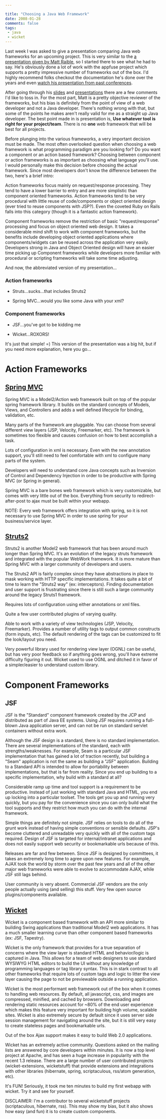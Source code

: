```yaml
---

title: "Choosing a Java Web Framework"
date: 2008-01-28
comments: false
tags:
 - java
 - wicket
---
```


Last week I was asked to give a presentation comparing Java web frameworks for an upcoming project. This is very similar to the [a presentation given by Matt Raible](http://raibledesigns.com/rd/entry/comparing_jvm_web_frameworks_presentation), so I started there to see what he had to say. He's obviously done a lot of work with the appfuse project which supports a pretty impressive number of frameworks out of the box. I'd highly recommend folks checkout the documentation he's done over the years and even [watch his presentation from past conferences](http://parleys.com/display/PARLEYS/Comparing+Java+Web+Frameworks?showComments=true).



After going through his [slides](http://static.raibledesigns.com/repository/presentations/ComparingJavaWebFrameworks-ApacheConUS2007.pdf) and [presentations](http://static.raibledesigns.com/repository/presentations/ComparingJVMWebFrameworks-ApacheConUS2007.pdf) there are a few comments I'd like to toss in. For the most part, Matt is a pretty objective reviewer of the frameworks, but his bias is definitely from the point of view of a web developer and not a Java developer. There's nothing wrong with that, but some of the points he makes aren't really valid for me as a straight up Java developer. The best point made in is presentation is, **Use whatever tool is right for your project/team**. There is no **one** web framework that will be best for all projects.



Before plunging into the various frameworks, a very important decision must be made. The most often overlooked question when choosing a web framework is what programming paradigm are you looking for? Do you want a component or an action based framework? Choosing between component or action frameworks is as important as choosing what language you'll use. I would personally make this decision before choosing the actual framework. Since most developers don't know the difference between the two, here's a brief intro:



Action frameworks focus mainly on request/response processing. They tend to have a lower barrier to entry and are more simplistic than component oriented frameworks. Action frameworks tend to be very procedural with little reuse of code/components or object oriented design (ever tried to reuse components with JSP?). Even the coveted Ruby on Rails falls into this category (though it is a fantastic action framework).



Component frameworks remove the restriction of basic "request/response" processing and focus on object oriented web design. It takes a considerable mind shift to work with component frameworks, but the benefits include developing object oriented applications where components/widgets can be reused across the application very easily. Developers strong in Java and Object Oriented design will have an easier time picking up Component frameworks while developers more familiar with procedural or scripting frameworks will take some time adjusting.



And now, the abbreviated version of my presentation...



### Action frameworks



  - Struts...sucks...that includes Struts2


  - Spring MVC...would you like some Java with your xml?




### Component frameworks



  - JSF...you've got to be kidding me


  - Wicket...ROXORS!




It's just that simple! =) This version of the presentation was a big hit, but if you need more explanation, here you go...



Action Frameworks
=================



[Spring MVC](http://static.springframework.org/spring/docs/2.0.x/reference/mvc.html)
----------



Spring MVC is a Model2/Action web framework built on top of the popular spring framework library. It builds on the standard concepts of Models, Views, and Controllers and adds a well defined lifecycle for binding, validation, etc.



Many parts of the framework are pluggable. You can choose from several different view layers (JSP, Velocity, Freemarker, etc). The framework is sometimes too flexible and causes confusion on how to best accomplish a task.



Lots of configuration in xml is necessary. Even with the new annotation support, you'll still need to feel comfortable with xml to configure many parts of the system.



Developers will need to understand core Java concepts such as Inversion of Control and Dependency Injection in order to be productive with Spring MVC (or Spring in general).



Spring MVC is a bare bones web framework which is very customizable, but comes with very little out of the box. Everything from security to redirect-after-post to ajax must be built within your webapp.



NOTE: Every web framework offers integration with spring, so it is not necessary to use Spring MVC in order to use spring for your business/service layer.



[Struts2](http://struts.apache.org)
-------



Struts2 is another Model2 web framework that has been around much longer than Spring MVC. It's an evolution of the legacy struts framework and integrated with the popular WebWork framework. It is more mature than Spring MVC with a larger community of developers and users.



The Struts2 API is fairly complex since they have abstractions in place to mask working with HTTP specific implementations. It takes quite a bit of time to learn the "Struts2 way" (ex: interceptors). Finding documentation and user support is frustrating since there is still such a large community around the legacy Struts1 framework.



Requires lots of configuration using either annotations or xml files.



Quite a few user contributed plugins of varying quality.



Able to work with a variety of view technologies (JSP, Velocity, Freemarker). Provides a number of utility tags to output common constructs (form inputs, etc). The default rendering of the tags can be customized to fit the look/layout you need.



Very powerful library used for rendering view layer (OGNL) can be useful, but has very poor feedback so if anything goes wrong, you'll have extreme difficulty figuring it out. Wicket used to use OGNL and ditched it in favor of a simpler/easier to understand custom library.



Component Frameworks
====================



JSF
---



JSF is the "Standard" component framework created by the JCP and distributed as part of Java EE systems. Using JSF requires running a full-blown Java application server, and can not be run on standard servlet containers without extra work.



Although the JSF design is a standard, there is no standard implementation. There are several implementations of the standard, each with strengths/weaknesses. For example, Seam is a particular JSF implementation that has gained a lot of traction recently, but building a "Seam" application is not the same as building a "JSF" application. Building to a Standard API is intended to allow for portability between implementations, but that is far from reality. Since you end up building to a specific implementation, why build with a standard at all?



Considerable ramp up time and tool support is a requirement to be productive. Instead of just working with standard Java and HTML, you end up locking into a particular toolset. The tools get you up and running very quickly, but you pay for the convenience since you can only build what the tool supports and they restrict how much you can do with the internal framework.



Simple things are definitely not simple. JSF relies on tools to do all of the grunt work instead of having simple conventions or sensible defaults. JSP's become cluttered and unreadable very quickly with all of the custom tags required. Design of JSF is targeted for internal/intranet applications and does not easily support web security or bookmarkable urls because of this.



Releases are far and few between. Since JSF is designed by committees, it takes an extremely long time to agree upon new features. For example, AJAX took the world by storm over the past few years and all of the other major web frameworks were able to evolve to accommodate AJAX, while JSF still lags behind.



User community is very absent. Commercial JSF vendors are the only people actually using (and selling) this stuff. Very few open source plugins/components available.



[Wicket](http://wicket.apache.org)
------



Wicket is a component based framework with an API more similar to building Swing applications than traditional Model2 web applications. It has a much smaller learning curve than other component based frameworks (ex: JSF, Tapestry).



Wicket is the only framework that provides for a true separation of concerns where the view layer is standard HTML and behavior/logic is captured in Java. This allows for a team of web designers to use standard WYSIWYG HTML editors to build the UI without any knowledge of programming languages or tag library syntax. This is in stark contrast to all other frameworks that require lots of custom tags and logic to litter the view layer causing the page to not be previewable outside a running application.



Wicket is the most performant web framework out of the box when it comes to handling web resources. By default, all javascript, css, and images are compressed, minified, and cached by browsers. Downloading and rendering static resources account for ~80% of the end user experience which makes this feature very important for building high volume, scalable sites. Wicket is also extremely secure by default since it uses server side session management for navigating around the site, but it is still very easy to create stateless pages and bookmarkable urls.



Out of the box Ajax support makes it easy to build Web 2.0 applications.



Wicket has an extremely active community. Questions asked on the mailing lists are answered by core developers within minutes. It is now a top level project at Apache, and has seen a huge increase in popularity with the recent 1.3 release. There are a large number of user contributed projects (wicket-extensions, wicketstuff) that provide extensions and integrations with other libraries (hibernate, spring, scriptaculous, rss/atom generation, etc).



It's FUN! Seriously, it took me ten minutes to build my first webapp with wicket. Try it and see for yourself.



DISCLAIMER: I'm a contributor to several wicketstuff projects (scriptaculous, hibernate, rss). This may show my bias, but it also shows how easy (and fun) it is to create custom components.


